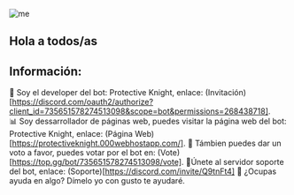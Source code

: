 ![me](https://media.discordapp.net/attachments/649756523437752330/790314062457208832/Animated-Gif-Background-1920x1080-Free-Hd-Gif-Wallpapers-.gif?width=721&height=406)

## Hola a todos/as

## Información:

🤖 Soy el developer del bot: Protective Knight, enlace: (Invitación)[https://discord.com/oauth2/authorize?client_id=735651578274513098&scope=bot&permissions=268438718].    
📊 Soy dessarrollador de páginas web, puedes visitar la página web del bot: Protective Knight, enlace: (Página Web)[https://protectiveknight.000webhostapp.com/].
🎉 Támbien puedes dar un voto a favor, puedes votar por el bot en: (Vote)[https://top.gg/bot/735651578274513098/vote].
🤔Únete al servidor soporte del bot, enlace: (Soporte)[https://discord.com/invite/Q9tnFt4]
💬 ¿Ocupas ayuda en algo? Dímelo yo con gusto te ayudaré.

